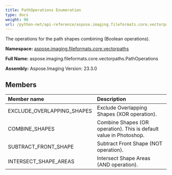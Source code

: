 ```yaml
---
title: PathOperations Enumeration
type: docs
weight: 90
url: /python-net/api-reference/aspose.imaging.fileformats.core.vectorpaths/pathoperations/
---
```


The operations for the path shapes combining (Boolean operations).

**Namespace:** [aspose.imaging.fileformats.core.vectorpaths](/imaging/python-net/api-reference/aspose.imaging.fileformats.core.vectorpaths/)

**Full Name:** aspose.imaging.fileformats.core.vectorpaths.PathOperations

**Assembly:**  Aspose.Imaging Version: 23.3.0

## **Members**
|**Member name**|**Description**|
| :- | :- |
|EXCLUDE_OVERLAPPING_SHAPES|Exclude Overlapping Shapes (XOR operation).|
|COMBINE_SHAPES|Combine Shapes (OR operation). This is default value in Photoshop.|
|SUBTRACT_FRONT_SHAPE|Subtract Front Shape (NOT operation).|
|INTERSECT_SHAPE_AREAS|Intersect Shape Areas (AND operation).|
